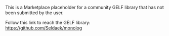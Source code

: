 This is a Marketplace placeholder for a community GELF library that has not been submitted by the user.

Follow this link to reach the GELF library: https://github.com/Seldaek/monolog
